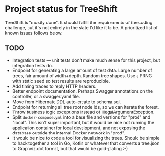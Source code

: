 # Project status for TreeShift

TreeShift is "mostly done". It should fulfill the requirements of the coding challenge, but it's not entirely
in the state I'd like it to be. A prioritized list of known issues follows below.  

## TODO

* Integration tests — unit tests don't make much sense for this project, but integration tests do. 
* Endpoint for generating a large amount of test data. Large number of trees, fair amount of width+depth.
  Random tree shapes. Use a PRNG with static seed so test results are reproducible. 
* Add timing traces to reply HTTP headers.
* Better endpoint documentation. Perhaps Swagger annotations on the controller, or a swagger.yaml file.
* Move from Hibernate DDL auto-create to schema.sql.
* Endpoint for returning all tree root node ids, so we can iterate the forest. 
* Throw business logic exceptions instead of IllegalArgumentException.
* Split `docker-compose.yml` into a base file and versions for "prod" and "local". This isn't super important,
  but it would be nice not running the application container for local development, and not exposing the
  database outside the internal Docker network in "prod".
* It would be nice to code a tool for visualizing the trees. Should be simple to hack together a tool in Go,
  Kotlin or whatever that converts a tree.json to Graphviz.dot format, but that would be gold-plating :-)
